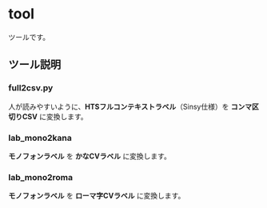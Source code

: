 # tool

ツールです。

## ツール説明

### full2csv.py

人が読みやすいように、**HTSフルコンテキストラベル**（Sinsy仕様）を **コンマ区切りCSV** に変換します。

### lab_mono2kana

**モノフォンラベル** を **かなCVラベル** に変換します。

### lab_mono2roma

**モノフォンラベル** を **ローマ字CVラベル** に変換します。